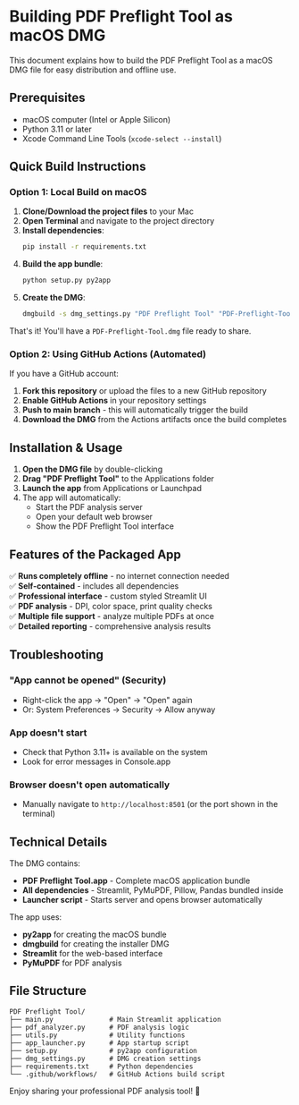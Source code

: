 # Building PDF Preflight Tool as macOS DMG

This document explains how to build the PDF Preflight Tool as a macOS DMG file for easy distribution and offline use.

## Prerequisites

- macOS computer (Intel or Apple Silicon)
- Python 3.11 or later
- Xcode Command Line Tools (`xcode-select --install`)

## Quick Build Instructions

### Option 1: Local Build on macOS

1. **Clone/Download the project files** to your Mac
2. **Open Terminal** and navigate to the project directory
3. **Install dependencies**:
   ```bash
   pip install -r requirements.txt
   ```
4. **Build the app bundle**:
   ```bash
   python setup.py py2app
   ```
5. **Create the DMG**:
   ```bash
   dmgbuild -s dmg_settings.py "PDF Preflight Tool" "PDF-Preflight-Tool.dmg"
   ```

That's it! You'll have a `PDF-Preflight-Tool.dmg` file ready to share.

### Option 2: Using GitHub Actions (Automated)

If you have a GitHub account:

1. **Fork this repository** or upload the files to a new GitHub repository
2. **Enable GitHub Actions** in your repository settings
3. **Push to main branch** - this will automatically trigger the build
4. **Download the DMG** from the Actions artifacts once the build completes

## Installation & Usage

1. **Open the DMG file** by double-clicking
2. **Drag "PDF Preflight Tool"** to the Applications folder
3. **Launch the app** from Applications or Launchpad
4. The app will automatically:
   - Start the PDF analysis server
   - Open your default web browser
   - Show the PDF Preflight Tool interface

## Features of the Packaged App

✅ **Runs completely offline** - no internet connection needed  
✅ **Self-contained** - includes all dependencies  
✅ **Professional interface** - custom styled Streamlit UI  
✅ **PDF analysis** - DPI, color space, print quality checks  
✅ **Multiple file support** - analyze multiple PDFs at once  
✅ **Detailed reporting** - comprehensive analysis results  

## Troubleshooting

### "App cannot be opened" (Security)
- Right-click the app → "Open" → "Open" again
- Or: System Preferences → Security → Allow anyway

### App doesn't start
- Check that Python 3.11+ is available on the system
- Look for error messages in Console.app

### Browser doesn't open automatically  
- Manually navigate to `http://localhost:8501` (or the port shown in the terminal)

## Technical Details

The DMG contains:
- **PDF Preflight Tool.app** - Complete macOS application bundle
- **All dependencies** - Streamlit, PyMuPDF, Pillow, Pandas bundled inside
- **Launcher script** - Starts server and opens browser automatically

The app uses:
- **py2app** for creating the macOS bundle
- **dmgbuild** for creating the installer DMG
- **Streamlit** for the web-based interface
- **PyMuPDF** for PDF analysis

## File Structure

```
PDF Preflight Tool/
├── main.py              # Main Streamlit application
├── pdf_analyzer.py      # PDF analysis logic
├── utils.py             # Utility functions
├── app_launcher.py      # App startup script  
├── setup.py             # py2app configuration
├── dmg_settings.py      # DMG creation settings
├── requirements.txt     # Python dependencies
└── .github/workflows/   # GitHub Actions build script
```

Enjoy sharing your professional PDF analysis tool! 🚀